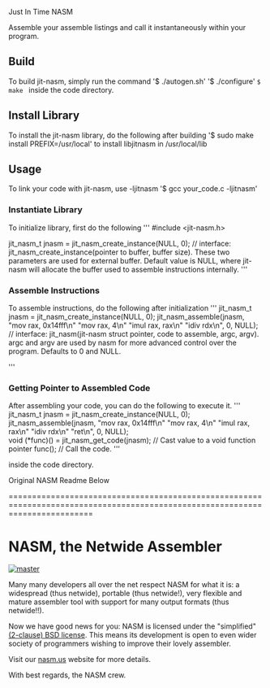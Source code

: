 Just In Time NASM

Assemble your assemble listings and call it instantaneously within your program.

## Build

To build jit-nasm, simply run the command
'$ ./autogen.sh'
'$ ./configure'
`$ make ` 
inside the code directory.

## Install Library

To install the jit-nasm library, do the following after building
'$ sudo make install PREFIX=/usr/local'
to install libjitnasm in /usr/local/lib

## Usage

To link your code with jit-nasm, use -ljitnasm
'$ gcc your_code.c -ljitnasm'

### Instantiate Library
To initialize library, first do the following
'''
#include <jit-nasm.h>

jit_nasm_t jnasm = jit_nasm_create_instance(NULL, 0);   // interface: jit_nasm_create_instance(pointer to buffer, buffer size). These two parameters are used for external buffer. Default value is NULL, where jit-nasm will allocate the buffer used to assemble instructions internally.
'''

### Assemble Instructions
To assemble instructions, do the following after initialization
'''
jit_nasm_t jnasm = jit_nasm_create_instance(NULL, 0);
jit_nasm_assemble(jnasm, "mov rax, 0x14fff\n"
                         "mov rax, 4\n"
                         "imul rax, rax\n"
                         "idiv rdx\n", 0, NULL);   // interface: jit_nasm(jit-nasm struct pointer, code to assemble, argc, argv). argc and argv are used by nasm for more advanced control over the program. Defaults to 0 and NULL.
                         
'''

### Getting Pointer to Assembled Code
After assembling your code, you can do the following to execute it.
'''
jit_nasm_t jnasm = jit_nasm_create_instance(NULL, 0);
jit_nasm_assemble(jnasm, "mov rax, 0x14fff\n"
                         "mov rax, 4\n"
                         "imul rax, rax\n"
                         "idiv rdx\n"
                         "ret\n", 0, NULL);  
void (*func)() = jit_nasm_get_code(jnasm);   // Cast value to a void function pointer
func();   // Call the code.
'''



inside the code directory.


Original NASM Readme Below

==============================================================================================================================

NASM, the Netwide Assembler
===========================

[![master](https://travis-ci.org/netwide-assembler/nasm.svg?branch=master)](https://travis-ci.org/netwide-assembler/nasm)

Many many developers all over the net respect NASM for what it is:
a widespread (thus netwide), portable (thus netwide!), very flexible
and mature assembler tool with support for many output formats (thus netwide!!).

Now we have good news for you: NASM is licensed under the "simplified"
[(2-clause) BSD license](https://opensource.org/licenses/BSD-2-Clause).
This means its development is open to even wider society of programmers
wishing to improve their lovely assembler.

Visit our [nasm.us](https://www.nasm.us/) website for more details.

With best regards, the NASM crew.
